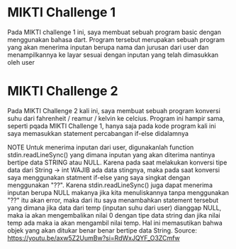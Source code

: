 # MIKTI Challenge 1
Pada MIKTI challenge 1 ini, saya membuat sebuah program basic dengan menggunakan bahasa dart. Program tersebut merupakan sebuah program yang akan menerima inputan berupa nama dan jurusan dari user dan menampilkannya ke layar sesuai dengan inputan yang telah dimasukkan oleh user

# MIKTI Challenge 2
Pada MIKTI Challenge 2 kali ini, saya membuat sebuah program konversi suhu dari fahrenheit / reamur / kelvin ke celcius. Program ini hampir sama, seperti pqada MIKTI Challenge 1, hanya saja pada kode program kali ini saya memasukkan statement percabangan if-else didalamnya

NOTE
Untuk menerima inputan dari user, digunakanlah function stdin.readLineSync() yang dimana inputan yang akan diterima nantinya bertipe data STRING atau NULL. Karena pada saat melakukan konversi tipe data dari String -> int WAJIB ada data stingnya, maka pada saat konversi saya menggunakan statment if-else yang saya singkat dengan menggunakan "??". Karena stdin.readLineSync() juga dapat menerima inputan berupa NULL makanya jika kita menuliskannya tanpa menggunakan "??" itu akan error, maka dari itu saya menambahkan statement tersebut yang dimana jika data dari temp (inputan suhu dari user) dianggap NULL, maka ia akan mengembalikan nilai 0 dengan tipe data string dan jika nilai temp ada maka ia akan mengambil nilai temp. Hal ini memasutikan bahwa objek yang akan ditukar benar benar bertipe data String. Source: https://youtu.be/axw5Z2UumBw?si=RdWxJQYF_O3ZCmfw